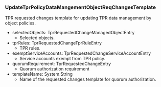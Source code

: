 ### UpdateTprPolicyDataMangementObjectReqChangesTemplate
TPR requested changes template for updating TPR data management by object policies.

- selectedObjects: TprRequestedChangeManagedObjectEntry
  - Selected objects.
- tprRules: TprRequestedChangeTprRuleEntry
  - TPR rules.
- exemptServiceAccounts: TprRequestedChangeServiceAccountEntry
  - Service accounts exempt from TPR policy.
- quorumRequirement: TprRequestedChangeEntry
  - Quorum authorization requirement
- templateName: System.String
  - Name of the requested changes template for quorum authorization.
